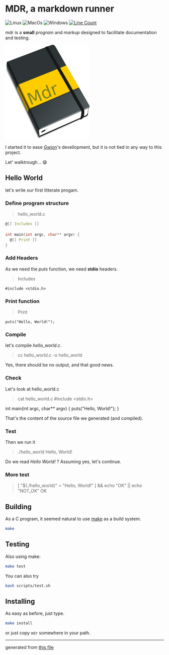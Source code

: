 # MDR, a markdown runner

![Linux](https://github.com/fennecdjay/mdr/workflows/Linux/badge.svg)
![MacOs](https://github.com/fennecdjay/mdr/workflows/MacOs/badge.svg)
![Windows](https://github.com/fennecdjay/mdr/workflows/Windows/badge.svg)
[![Line Count](https://tokei.rs/b1/github/fennecdjay/mdr)](https://github.com/Gwion/mdr)  



mdr is a **small** *program* and *markup*
designed to facilitate documentation and testing.  


![logo](assets/logoreadme.png "The Mdr logo! (WIP)")

I started it to ease [Gwion](https://github.com/fennecdjay/gwion)'s devellopment,
but it is not tied in any way to this project.  

Let' walktrough... :smile:

## Hello World
let's write our first litterate progam.

### Define program structure

  > hello_world.c
``` hello_world.c  
@[[ Includes ]]

int main(int argc, char** argv) {
  @[[ Print ]]
}
```  


### Add Headers
As we need the *puts* function, we need **stdio** headers.


  > Includes
``` Includes  
#include <stdio.h>
```  


### Print function

  > Print
``` Print  
puts("Hello, World!");
```  



### Compile
let's compile *hello_world.c*.

  > cc hello_world.c -o hello_world
  


Yes, there should be no output, and that good news.



### Check
Let's look at hello_world.c

  > cat hello_world.c
#include <stdio.h>

int main(int argc, char** argv) {
  puts("Hello, World!");
}
  

That's the content of the source file we generated (and compiled).



### Test

Then we run it

  > ./hello_world
Hello, World!
  


Do we read *Hello World!* ?
Assuming yes, let's continue.

### More test

  > [ "$(./hello_world)" = "Hello, World!" ] && echo "OK" || echo "NOT_OK"
OK
  


## Building

As a C program, it seemed natural to use [make](https://www.gnu.org/software/make)
as a build system.

``` sh
make
```

## Testing

Also using make:
``` sh
make test
```

You can also try
``` sh
bash scripts/test.sh
```


## Installing

As easy as before, just type.

``` sh
make install
```
or just copy `mdr` somewhere in your path.


-------

generated from [this file](https://github.com/fennecdjay/mdr/blob/master/README.mdr)

